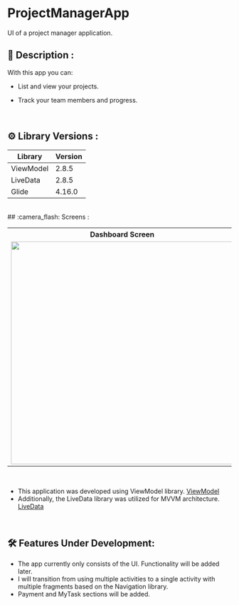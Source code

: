 # ProjectManagerApp 
UI of a project manager application.

## 	:book: Description :
With this app you can:
- List and view your projects.
- Track your team members and progress. 


  </br>

## 	:gear: Library Versions : 
| Library | Version |
| ----------------- | ----------------- |
| ViewModel | 2.8.5 |
| LiveData | 2.8.5 |
| Glide | 4.16.0 |

</br>
## :camera_flash: Screens :
<table>
  <tr>
    <th>Dashboard Screen</th>
    <th>Profile Scan</th>
  </tr>
  <tr>
    <td><img src="https://github.com/user-attachments/assets/c45dad8b-4ca2-4f2c-8006-b827645ad34d" height="500"></td>
    <td><img src="https://github.com/user-attachments/assets/584dc1aa-2a76-4f10-acea-d47a3958fd2b" height="500"></td>
  </tr>
</table>
</br>

- This application was developed using ViewModel library. [ViewModel](https://developer.android.com/topic/libraries/architecture/viewmodel)
- Additionally, the LiveData library was utilized for MVVM architecture. [LiveData](https://developer.android.com/topic/libraries/architecture/livedata)

</br>

  ##  :hammer_and_wrench: Features Under Development: 
  - The app currently only consists of the UI. Functionality will be added later.
  - I will transition from using multiple activities to a single activity with multiple fragments based on the Navigation library.
  - Payment and MyTask sections will be added.
